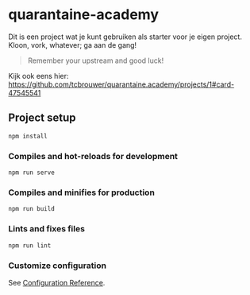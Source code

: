 # quarantaine-academy

Dit is een project wat je kunt gebruiken als starter voor je eigen project. Kloon, vork, whatever; ga aan de gang!

> Remember your upstream and good luck!

Kijk ook eens hier: https://github.com/tcbrouwer/quarantaine.academy/projects/1#card-47545541

## Project setup
```
npm install
```

### Compiles and hot-reloads for development
```
npm run serve
```

### Compiles and minifies for production
```
npm run build
```

### Lints and fixes files
```
npm run lint
```

### Customize configuration
See [Configuration Reference](https://cli.vuejs.org/config/).
